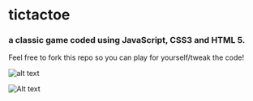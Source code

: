 # tictactoe

### a classic game coded using JavaScript, CSS3 and HTML 5. 

Feel free to fork this repo so you can play for yourself/tweak the code!


![alt text](https://github.com/jaselchauhan/tictactoe/tree/master/img/pic1.jpg)

![Alt text](/img/tictactoe.jpg)